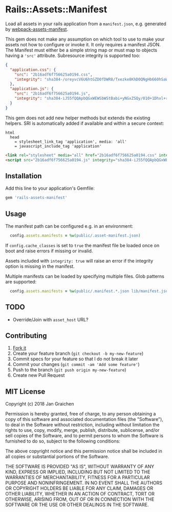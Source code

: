 # Rails::Assets::Manifest

Load all assets in your rails application from a `manifest.json`, e.g. generated by [webpack-assets-manifest](https://github.com/webdeveric/webpack-assets-manifest).

This gem does not make any assumption on which tool to use to make your assets not how to configure or invoke it. It only requires a manifest JSON. The Manifest must either be a simple string map or must map to objects having a `'src'` attribute. Subresource integrity is supported too:

```json
{
  "application.css": {
    "src": "2b16adf6f756625a0194.css",
    "integrity": "sha384-/oreyvcV6U6htGZD0fDWR8/Txezke8KhD0QNgHb660hSaW7M+ZzxxuB4Vo+PuAC9"
  },
  "application.js": {
    "src": "2b16adf6f756625a0194.js",
    "integrity": "sha384-iJ55fQQApbQGxWEWSbWStBabi+yNGxZSQy/010+1Dhxl+rymyhGF4NtjUkOsYv7B"
  }
}
```

This gem does not add new helper methods but extends the existing helpers. SRI is automatically added if available and within a secure context:

```slim
html
  head
    = stylesheet_link_tag 'application', media: 'all'
    = javascript_include_tag 'application'
```

```html
<link rel="stylesheet" media="all" href="2b16adf6f756625a0194.css" integrity="sha384-/oreyvcV6U6htGZD0fDWR8/Txezke8KhD0QNgHb660hSaW7M+ZzxxuB4Vo+PuAC9">
<script src="2b16adf6f756625a0194.js" integrity="sha384-iJ55fQQApbQGxWEWSbWStBabi+yNGxZSQy/010+1Dhxl+rymyhGF4NtjUkOsYv7B"></script>
```

## Installation

Add this line to your application's Gemfile:

```ruby
gem 'rails-assets-manifest'
```

## Usage

The manifest path can be configured e.g. in an environment:

```ruby
  config.assets.manifests = %w(public/.asset-manifest.json)
```

If `config.cache_classes` is set to `true` the manifest file be loaded once on boot and raise errors if missing or invalid.

Assets included with `integrity: true` will raise an error if the integrity option is missing in the manifest.

Multiple manifests can be loaded by specifying multiple files. Glob patterns are supported:

```ruby
  config.assets.manifests = %w(public/.manifest.*.json lib/manifest.json)
```

## TODO

* Override/Join with `asset_host` URL?

## Contributing

1. [Fork it](http://github.com/jgraichen/rails-assets-manifest/fork)
2. Create your feature branch (`git checkout -b my-new-feature`)
3. Commit specs for your feature so that I do not break it later
4. Commit your changes (`git commit -am 'Add some feature'`)
5. Push to the branch (`git push origin my-new-feature`)
6. Create new Pull Request

## MIT License

Copyright (c) 2018 Jan Graichen

Permission is hereby granted, free of charge, to any person obtaining a copy
of this software and associated documentation files (the "Software"), to deal
in the Software without restriction, including without limitation the rights
to use, copy, modify, merge, publish, distribute, sublicense, and/or sell
copies of the Software, and to permit persons to whom the Software is
furnished to do so, subject to the following conditions:

The above copyright notice and this permission notice shall be included in all
copies or substantial portions of the Software.

THE SOFTWARE IS PROVIDED "AS IS", WITHOUT WARRANTY OF ANY KIND, EXPRESS OR
IMPLIED, INCLUDING BUT NOT LIMITED TO THE WARRANTIES OF MERCHANTABILITY,
FITNESS FOR A PARTICULAR PURPOSE AND NONINFRINGEMENT. IN NO EVENT SHALL THE
AUTHORS OR COPYRIGHT HOLDERS BE LIABLE FOR ANY CLAIM, DAMAGES OR OTHER
LIABILITY, WHETHER IN AN ACTION OF CONTRACT, TORT OR OTHERWISE, ARISING FROM,
OUT OF OR IN CONNECTION WITH THE SOFTWARE OR THE USE OR OTHER DEALINGS IN THE
SOFTWARE.
